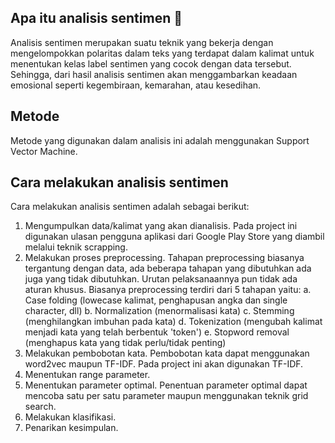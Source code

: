 ## Apa itu analisis sentimen 🤔
Analisis sentimen merupakan suatu teknik yang bekerja dengan mengelompokkan polaritas dalam teks yang terdapat dalam kalimat untuk menentukan kelas label sentimen yang cocok dengan data tersebut. Sehingga, dari hasil analisis sentimen akan menggambarkan keadaan emosional seperti kegembiraan, kemarahan, atau kesedihan.

## Metode 
Metode yang digunakan dalam analisis ini adalah menggunakan Support Vector Machine.

## Cara melakukan analisis sentimen
Cara melakukan analisis sentimen adalah sebagai berikut:
1. Mengumpulkan data/kalimat yang akan dianalisis. Pada project ini digunakan ulasan pengguna aplikasi dari Google Play Store yang diambil melalui teknik scrapping.
2. Melakukan proses preprocessing. Tahapan preprocessing biasanya tergantung dengan data, ada beberapa tahapan yang dibutuhkan ada juga yang tidak dibutuhkan. Urutan pelaksanaannya pun tidak ada aturan khusus. Biasanya preprocessing terdiri dari 5 tahapan yaitu:
   a. Case folding (lowecase kalimat, penghapusan angka dan single character, dll)
   b. Normalization (menormalisasi kata)
   c. Stemming (menghilangkan imbuhan pada kata)
   d. Tokenization (mengubah kalimat menjadi kata yang telah berbentuk 'token')
   e. Stopword removal (menghapus kata yang tidak perlu/tidak penting)
3. Melakukan pembobotan kata. Pembobotan kata dapat menggunakan word2vec maupun TF-IDF. Pada project ini akan digunakan TF-IDF.
4. Menentukan range parameter.
5. Menentukan parameter optimal. Penentuan parameter optimal dapat mencoba satu per satu parameter maupun menggunakan teknik grid search.
6. Melakukan klasifikasi.
7. Penarikan kesimpulan.

